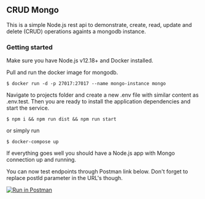 ## CRUD Mongo

This is a simple Node.js rest api to demonstrate, create, read, update and delete (CRUD) operations againts a mongodb instance.

### Getting started

Make sure you have Node.js v12.18+ and Docker installed.

Pull and run the docker image for mongodb.

```
$ docker run -d -p 27017:27017 --name mongo-instance mongo
```

Navigate to projects folder and create a new .env file with similar content as .env.test. Then you are ready to install the application dependencies and start the service.

```
$ npm i && npm run dist && npm run start
```

or simply run

```
$ docker-compose up
```

If everything goes well you should have a Node.js app with Mongo connection up and running.

You can now test endpoints through Postman link below. Don't forget to replace postId parameter in the URL's though.

[![Run in Postman](https://run.pstmn.io/button.svg)](https://app.getpostman.com/run-collection/13cbe050a178ed614cd1)
